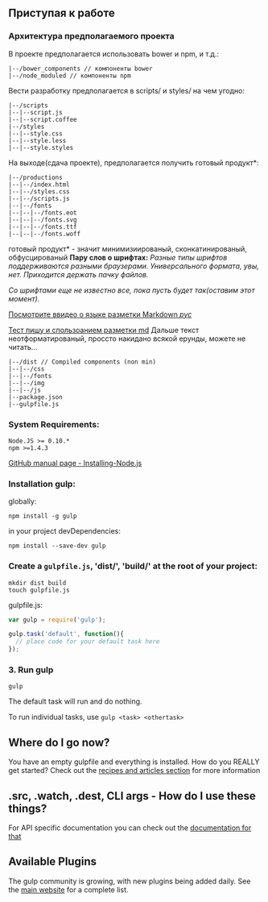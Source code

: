 ## Приступая к работе

### Архитектура предполагаемого проекта
В проекте предполагается использовать bower и npm, и т.д.:
```
|--/bower_components // компоненты bower
|--/node_moduled // компоненты npm
```
Вести разработку предполагается в scripts/ и styles/ на чем угодно:
```
|--/scripts
|--|--script.js
|--|--script.coffee
|--/styles
|--|--style.css
|--|--style.less
|--|--style.styles
```
На выходе(сдача проекте), предполагается получить готовый продукт*:
```
|--/productions
|--|--/index.html
|--|--/styles.css
|--|--/scripts.js
|--|--/fonts
|--|--|--/fonts.eot
|--|--|--/fonts.svg
|--|--|--/fonts.ttf
|--|--|--/fonts.woff
```
готовый продукт* - значит минимизиированый, сконкатинированый, обфусцированый
**Пару слов о шрифтах:**
*Разные типы шрифтов поддерживаются разными браузерами.*
*Универсального формата, увы, нет. Приходится держать пачку файлов.*

*Со шрифтами еще не известно все, пока пусть будет так(оставим этот момент).*

[Посмотрите ввидео о языке разметки Markdown *рус*](http://www.youtube.com/user/ArtSorax?feature=watch)

[Тест пишу и спользоанием разметки md](https://help.github.com/articles/markdown-basics)
Дальше текст неотформатированый, проссто накидано всякой ерунды, можете не читать...
```
|--/dist // Compiled components (non min)
|--|--/css
|--|--/fonts
|--|--/img
|--|--/js
|--package.json
|--gulpfile.js
```

### System Requirements:

```
Node.JS >= 0.10.* 
npm >=1.4.3 
````
[GitHub manual page - Installing-Node.js](https://github.com/joyent/node/wiki/Installing-Node.js-via-package-manager)

### Installation gulp:

globally:
```
npm install -g gulp
```
in your project devDependencies:
```
npm install --save-dev gulp
```

### Create a `gulpfile.js`, 'dist/', 'build/' at the root of your project:

```
mkdir dist build
touch gulpfile.js
```

gulpfile.js:

```javascript
var gulp = require('gulp');

gulp.task('default', function(){
  // place code for your default task here
});
```

### 3. Run gulp

```
gulp
```

The default task will run and do nothing.

To run individual tasks, use `gulp <task> <othertask>`

## Where do I go now?

You have an empty gulpfile and everything is installed. How do you REALLY get started? Check out the [recipes and articles section](README.md#articles-and-recipes) for more information

## .src, .watch, .dest, CLI args - How do I use these things?

For API specific documentation you can check out the [documentation for that](API.md)

## Available Plugins

The gulp community is growing, with new plugins being added daily. See the [main website](http://gulpjs.com/) for a complete list.